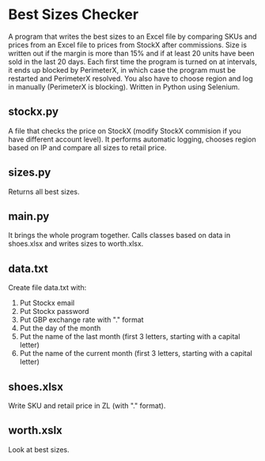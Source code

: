 # Best Sizes Checker
A program that writes the best sizes to an Excel file by comparing SKUs and prices from an Excel file to prices from StockX after commissions. Size is written out if the margin is more than 15% and if at least 20 units have been sold in the last 20 days.</b>
Each first time the program is turned on at intervals, it ends up blocked by PerimeterX, in which case the program must be restarted and PerimeterX resolved. You also have to choose region and log in manually (PerimeterX is blocking).</b>
Written in Python using Selenium.

## stockx.py
A file that checks the price on StockX (modify StockX commision if you have different account level). It performs automatic logging, chooses region based on IP and compare all sizes to retail price.

## sizes.py
Returns all best sizes.

## main.py
It brings the whole program together. Calls classes based on data in shoes.xlsx and writes sizes to worth.xlsx.

## data.txt
Create file data.txt with:
1. Put Stockx email
2. Put Stockx password
3. Put GBP exchange rate with "." format
4. Put the day of the month
5. Put the name of the last month (first 3 letters, starting with a capital letter)
6. Put the name of the current month (first 3 letters, starting with a capital letter)

## shoes.xlsx
Write SKU and retail price in ZL (with "." format).

## worth.xslx
Look at best sizes.
